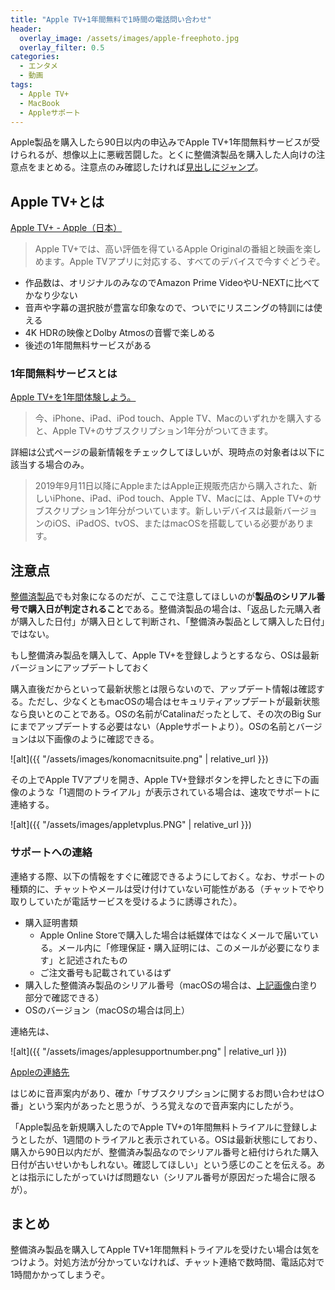 ```yaml
---
title: "Apple TV+1年間無料で1時間の電話問い合わせ"
header:
  overlay_image: /assets/images/apple-freephoto.jpg
  overlay_filter: 0.5
categories:
  - エンタメ
  - 動画
tags:
  - Apple TV+
  - MacBook
  - Appleサポート
---
```


Apple製品を購入したら90日以内の申込みでApple TV+1年間無料サービスが受けられるが、想像以上に悪戦苦闘した。とくに整備済製品を購入した人向けの注意点をまとめる。注意点のみ確認したければ[見出しにジャンプ](#注意点)。

## Apple TV+とは

[Apple TV+ - Apple（日本）](https://www.apple.com/jp/apple-tv-plus/)

>Apple TV+では、高い評価を得ているApple Originalの番組と映画を楽しめます。Apple TVアプリに対応する、すべてのデバイスで今すぐどうぞ。

- 作品数は、オリジナルのみなのでAmazon Prime VideoやU-NEXTに比べてかなり少ない
- 音声や字幕の選択肢が豊富な印象なので、ついでにリスニングの特訓には使える
- 4K HDRの映像とDolby Atmosの音響で楽しめる
- 後述の1年間無料サービスがある

### 1年間無料サービスとは

[Apple TV+を1年間体験しよう。](https://offers.appletvapp.apple/ja-jp)

>今、iPhone、iPad、iPod touch、Apple TV、Macのいずれかを購入すると、Apple TV+のサブスクリプション1年分がついてきます。

詳細は公式ページの最新情報をチェックしてほしいが、現時点の対象者は以下に該当する場合のみ。

>2019年9月11日以降にAppleまたはApple正規販売店から購入された、新しいiPhone、iPad、iPod touch、Apple TV、Macには、Apple TV+のサブスクリプション1年分がついています。新しいデバイスは最新バージョンのiOS、iPadOS、tvOS、またはmacOSを搭載している必要があります。

## 注意点

[整備済製品](https://www.apple.com/jp_edu_1460/shop/refurbished)でも対象になるのだが、ここで注意してほしいのが**製品のシリアル番号で購入日が判定されること**である。整備済製品の場合は、「返品した元購入者が購入した日付」が購入日として判断され、「整備済み製品として購入した日付」ではない。

もし整備済み製品を購入して、Apple TV+を登録しようとするなら、OSは最新バージョンにアップデートしておく

購入直後だからといって最新状態とは限らないので、アップデート情報は確認する。ただし、少なくともmacOSの場合はセキュリティアップデートが最新状態なら良いとのことである。OSの名前がCatalinaだったとして、その次のBig Surにまでアップデートする必要はない（Appleサポートより）。OSの名前とバージョンは以下画像のように確認できる。<a name="serialnumberimage"></a>

![alt]({{ "/assets/images/konomacnitsuite.png" | relative_url }})

その上でApple TVアプリを開き、Apple TV+登録ボタンを押したときに下の画像のような「1週間のトライアル」が表示されている場合は、速攻でサポートに連絡する。

![alt]({{ "/assets/images/appletvplus.PNG" | relative_url }})

### サポートへの連絡

連絡する際、以下の情報をすぐに確認できるようにしておく。なお、サポートの種類的に、チャットやメールは受け付けていない可能性がある（チャットでやり取りしていたが電話サービスを受けるように誘導された）。

- 購入証明書類
  - Apple Online Storeで購入した場合は紙媒体ではなくメールで届いている。メール内に「修理保証・購入証明には、このメールが必要になります」と記述されたもの
  - ご注文番号も記載されているはず
- 購入した整備済み製品のシリアル番号（macOSの場合は、[上記画像](#serialnumberimage)白塗り部分で確認できる）
- OSのバージョン（macOSの場合は同上）

連絡先は、

![alt]({{ "/assets/images/applesupportnumber.png" | relative_url }})

[Appleの連絡先](https://www.apple.com/jp/contact/)

はじめに音声案内があり、確か「サブスクリプションに関するお問い合わせは○番」という案内があったと思うが、うろ覚えなので音声案内にしたがう。

「Apple製品を新規購入したのでApple TV+の1年間無料トライアルに登録しようとしたが、1週間のトライアルと表示されている。OSは最新状態にしており、購入から90日以内だが、整備済み製品なのでシリアル番号と紐付けられた購入日付が古いせいかもしれない。確認してほしい」という感じのことを伝える。あとは指示にしたがっていけば問題ない（シリアル番号が原因だった場合に限るが）。

## まとめ

整備済み製品を購入してApple TV+1年間無料トライアルを受けたい場合は気をつけよう。対処方法が分かっていなければ、チャット連絡で数時間、電話応対で1時間かかってしまうぞ。
